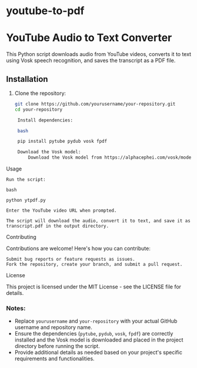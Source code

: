 # youtube-to-pdf



# YouTube Audio to Text Converter

This Python script downloads audio from YouTube videos, converts it to text using Vosk speech recognition, and saves the transcript as a PDF file.

## Installation

1. Clone the repository:
   ```bash
   git clone https://github.com/yourusername/your-repository.git
   cd your-repository

    Install dependencies:

    bash

    pip install pytube pydub vosk fpdf

    Download the Vosk model:
        Download the Vosk model from https://alphacephei.com/vosk/models and extract it into the project directory.

Usage

    Run the script:

    bash

    python ytpdf.py

    Enter the YouTube video URL when prompted.

    The script will download the audio, convert it to text, and save it as transcript.pdf in the output directory.

Contributing

Contributions are welcome! Here's how you can contribute:

    Submit bug reports or feature requests as issues.
    Fork the repository, create your branch, and submit a pull request.

License

This project is licensed under the MIT License - see the LICENSE file for details.




### Notes:
- Replace `yourusername` and `your-repository` with your actual GitHub username and repository name.
- Ensure the dependencies (`pytube`, `pydub`, `vosk`, `fpdf`) are correctly installed and the Vosk model is downloaded and placed in the project directory before running the script.
- Provide additional details as needed based on your project's specific requirements and functionalities.

